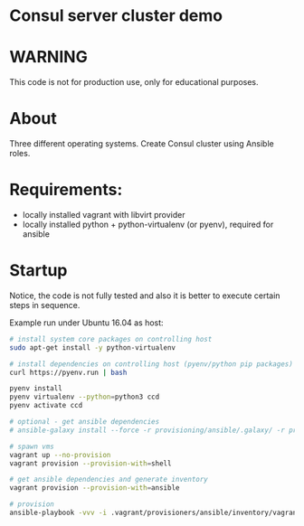 # Consul server cluster demo


# WARNING
This code is not for production use, only for educational purposes.

# About

Three different operating systems.
Create Consul cluster using Ansible roles.

# Requirements:

- locally installed vagrant with libvirt provider
- locally installed python + python-virtualenv (or pyenv), required for ansible

# Startup

Notice, the code is not fully tested and also it is better to execute certain
steps in sequence.

Example run under Ubuntu 16.04 as host:

```bash
# install system core packages on controlling host
sudo apt-get install -y python-virtualenv

# install dependencies on controlling host (pyenv/python pip packages)
curl https://pyenv.run | bash

pyenv install
pyenv virtualenv --python=python3 ccd
pyenv activate ccd

# optional - get ansible dependencies
# ansible-galaxy install --force -r provisioning/ansible/.galaxy/ -r provisioning/ansible/requirements.yml

# spawn vms
vagrant up --no-provision
vagrant provision --provision-with=shell

# get ansible dependencies and generate inventory
vagrant provision --provision-with=ansible

# provision
ansible-playbook -vvv -i .vagrant/provisioners/ansible/inventory/vagrant_ansible_inventory provisioning/ansible/init.yml


```
